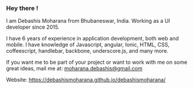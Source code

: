 
### Hey there !
I am Debashis Moharana from Bhubaneswar, India. Working as a UI developer since 2015.

I have 6 years of experience in application development, both web and mobile.
I have knowledge of Javascript, angular, Ionic, HTML, CSS, coffeescript, handlebar, backbone, underscore.js, and many more.

If you want me to be part of your project or want to work with me on some great ideas,
mail me at: moharana.debashis@gmail.com

Website: https://debashismoharana.github.io/debashismoharana/
